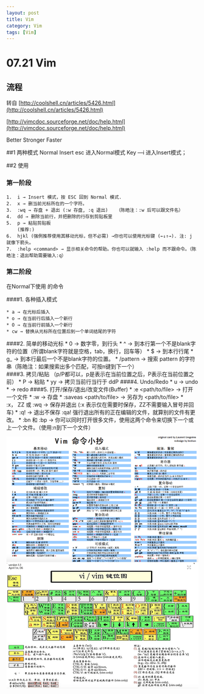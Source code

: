 ```yaml
---
layout: post
title: Vim 
category: Vim
tags: [Vim]
---
```


# 07.21 Vim

## 流程

转自 [http://coolshell.cn/articles/5426.html](http://coolshell.cn/articles/5426.html) 

[http://vimcdoc.sourceforge.net/doc/help.html](http://vimcdoc.sourceforge.net/doc/help.html)

Better Stronger Faster 

##1 两种模式 Normal Insert
 esc 进入Normal模式
 Key —i 进入Insert模式；
 
##2 使用 
### 第一阶段
	1.	i → Insert 模式，按 ESC 回到 Normal 模式.
	2.	x → 删当前光标所在的一个字符。
	3.	:wq → 存盘 + 退出 (:w 存盘, :q 退出)   （陈皓注：:w 后可以跟文件名）
	4.	dd → 删除当前行，并把删除的行存到剪贴板里
	5.	p → 粘贴剪贴板
		(推荐:)
	6.	hjkl (强例推荐使用其移动光标，但不必需) →你也可以使用光标键 (←↓↑→). 注: j 就像下箭头。
	7.	:help <command> → 显示相关命令的帮助。你也可以就输入 :help 而不跟命令。（陈皓注：退出帮助需要输入:q）

### 第二阶段 
在Normal下使用 的命令
	
####1.	各种插入模式
	 
	* a → 在光标后插入
	* o → 在当前行后插入一个新行
	* O → 在当前行前插入一个新行
	* cw → 替换从光标所在位置后到一个单词结尾的字符
	
####2.	简单的移动光标
	* 0 → 数字零，到行头
	* ^ → 到本行第一个不是blank字符的位置（所谓blank字符就是空格，tab，换行，回车等）
	* $ → 到本行行尾
	* g_ → 到本行最后一个不是blank字符的位置。
	* /pattern → 搜索 pattern 的字符串（陈皓注：如果搜索出多个匹配，可按n键到下一个）	
####3. 拷贝/粘贴 （p/P都可以，p是表示在当前位置之后，P表示在当前位置之前）
	* P → 粘贴
	* yy → 拷贝当前行当行于 ddP
####4. Undo/Redo
	* u → undo
	* <C-r> → redo
####5. 打开/保存/退出/改变文件(Buffer)
	* :e <path/to/file> → 打开一个文件
	* :w → 存盘
	* :saveas <path/to/file> → 另存为 <path/to/file>
	* :x， ZZ 或 :wq → 保存并退出 (:x 表示仅在需要时保存，ZZ不需要输入冒号并回车)
	* :q! → 退出不保存 :qa! 强行退出所有的正在编辑的文件，就算别的文件有更改。
	* :bn 和 :bp → 你可以同时打开很多文件，使用这两个命令来切换下一个或上一个文件。（使用:n到下一个文件）

![](res/vim.png)
![vim键位](res/vim键位.png)
